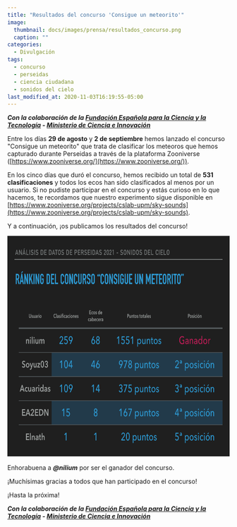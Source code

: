 ```yaml
---
title: "Resultados del concurso 'Consigue un meteorito'"
image: 
  thumbnail: docs/images/prensa/resultados_concurso.png
  caption: ""
categories:
  - Divulgación
tags:
  - concurso
  - perseidas
  - ciencia ciudadana
  - sonidos del cielo
last_modified_at: 2020-11-03T16:19:55-05:00
---
```


***Con la colaboración de la [Fundación Española para la Ciencia y la Tecnología](https://www.fecyt.es/) - [Ministerio de Ciencia e Innovación](https://www.ciencia.gob.es/)***

Entre los días **29 de agosto** y **2 de septiembre** hemos lanzado el concurso "Consigue un meteorito" que trata de clasificar los meteoros que hemos capturado durante Perseidas a través de la plataforma Zooniverse ([https://www.zooniverse.org/](https://www.zooniverse.org/)). 

En los cinco días que duró el concurso, hemos recibido un total de **531 clasificaciones** y todos los ecos han sido clasificados al menos por un usuario. Si no pudiste participar en el concurso y estás curioso en lo que hacemos, te recordamos que nuestro experimento sigue disponible en [https://www.zooniverse.org/projects/cslab-upm/sky-sounds](https://www.zooniverse.org/projects/cslab-upm/sky-sounds).


Y a continuación, ¡os publicamos los resultados del concurso!

<img src="../docs/images/prensa/resultados_concurso.png" style="height:500px">

Enhorabuena a ***@nilium*** por ser el ganador del concurso. 

¡Muchísimas gracias a todos que han participado en el concurso! 

¡Hasta la próxima!


***Con la colaboración de la [Fundación Española para la Ciencia y la Tecnología](https://www.fecyt.es/) - [Ministerio de Ciencia e Innovación](https://www.ciencia.gob.es/)***

